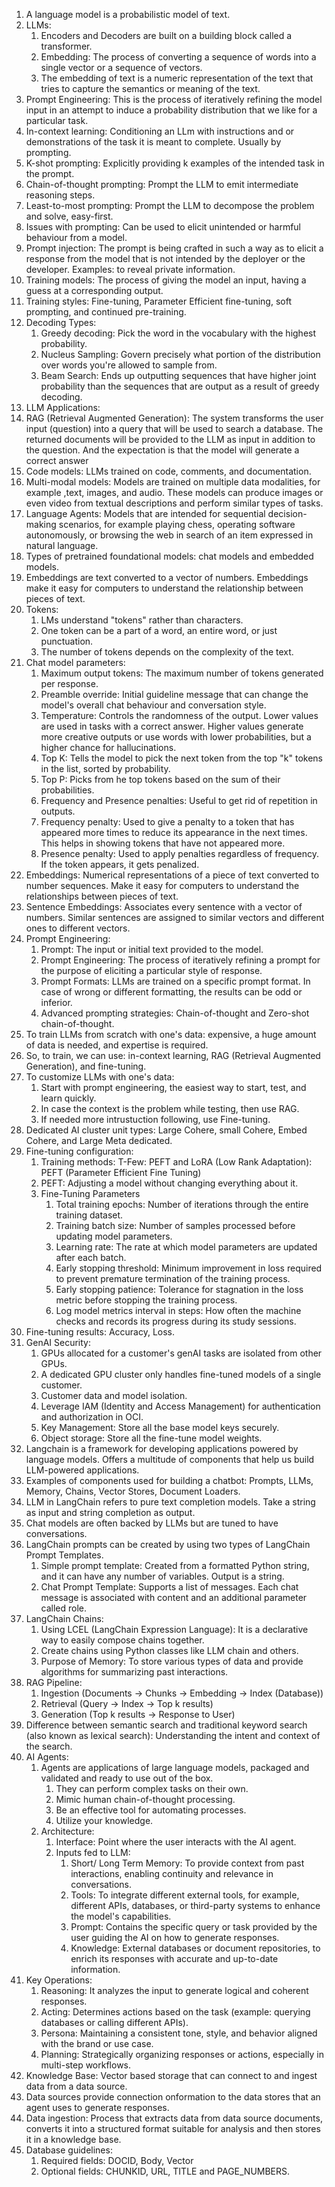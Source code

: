1. A language model is a probabilistic model of text.
2. LLMs:
   1. Encoders and Decoders are built on a building block called a transformer.
   2. Embedding: The process of converting a sequence of words into a single vector or a sequence of vectors.
   3. The embedding of text is a numeric representation of the text that tries to capture the semantics or meaning of the text.
3. Prompt Engineering: This is the process of iteratively refining the model input in an attempt to induce a probability distribution that we like for a particular task.
4. In-context learning: Conditioning an LLm with instructions and or demonstrations of the task it is meant to complete. Usually by prompting.
5. K-shot prompting: Explicitly providing k examples of the intended task in the prompt.
6. Chain-of-thought prompting: Prompt the LLM to emit intermediate reasoning steps.
7. Least-to-most prompting: Prompt the LLM to decompose the problem and solve, easy-first.
8. Issues with prompting: Can be used to elicit unintended or harmful behaviour from a model.
9. Prompt injection: The prompt is being crafted in such a way as to elicit a response from the model that is not intended by the deployer or the developer. Examples: to reveal private information.
10. Training models: The process of giving the model an input, having a guess at a corresponding output.
11. Training styles: Fine-tuning, Parameter Efficient fine-tuning, soft prompting, and continued pre-training.
12. Decoding Types:
    1. Greedy decoding: Pick the word in the vocabulary with the highest probability.
    2. Nucleus Sampling: Govern precisely what portion of the distribution over words you're allowed to sample from.
    3. Beam Search: Ends up outputting sequences that have higher joint probability than the sequences that are output as a result of greedy decoding.
13. LLM Applications:       
   1. RAG (Retrieval Augmented Generation): The system transforms the user input (question) into a query that will be used to search a database. The returned documents will be provided to the LLM as input in addition to the question. And the expectation is that the model will generate a correct answer
   2. Code models: LLMs trained on code, comments, and documentation.
   3. Multi-modal models: Models are trained on multiple data modalities, for example ,text, images, and audio. These models can produce images or even video from textual descriptions and perform similar types of tasks.
   4. Language Agents: Models that are intended for sequential decision-making scenarios, for example playing chess, operating software autonomously, or browsing the web in search of an item expressed in natural language.
17. Types of pretrained foundational models: chat models and embedded models.
18. Embeddings are text converted to a vector of numbers. Embeddings make it easy for computers to understand the relationship between pieces of text.
19. Tokens:
    1. LMs understand "tokens" rather than characters.
    2. One token can be a part of a word, an entire word, or just punctuation.
    3. The number of tokens depends on the complexity of the text.
20. Chat model parameters:
    1. Maximum output tokens: The maximum number of tokens generated per response.
    2. Preamble override: Initial guideline message that can change the model's overall chat behaviour and conversation style.
    3. Temperature: Controls the randomness of the output. Lower values are used in tasks with a correct answer. Higher values generate more creative outputs or use words with lower probabilities, but a higher chance for hallucinations.
    4. Top K: Tells the model to pick the next token from the top "k" tokens in the list, sorted by probability.
    5. Top P: Picks from he top tokens based on the sum of their probabilities.
    6. Frequency and Presence penalties: Useful to get rid of repetition in outputs.
      1. Frequency penalty: Used to give a penalty to a token that has appeared more times to reduce its appearance in the next times. This helps in showing tokens that have not appeared more.
      2. Presence penalty: Used to apply penalties regardless of frequency. If the token appears, it gets penalized.
21. Embeddings: Numerical representations of a piece of text converted to number sequences. Make it easy for computers to understand the relationships between pieces of text.
22. Sentence Embeddings: Associates every sentence with a vector of numbers. Similar sentences are assigned to similar vectors and different ones to different vectors.
23. Prompt Engineering:
    1. Prompt: The input or initial text provided to the model.
    2. Prompt Engineering: The process of iteratively refining a prompt for the purpose of eliciting a particular style of response.
    3. Prompt Formats: LLMs are trained on a specific prompt format. In case of wrong or different formatting, the results can be odd or inferior.
    4. Advanced prompting strategies: Chain-of-thought and Zero-shot chain-of-thought.
22. To train LLMs from scratch with one's data: expensive, a huge amount of data is needed, and expertise is required.
23. So, to train, we can use: in-context learning, RAG (Retrieval Augmented Generation), and fine-tuning.
24. To customize LLMs with one's data:
    1. Start with prompt engineering, the easiest way to start, test, and learn quickly.
    2. In case the context is the problem while testing, then use RAG.
    3. If needed more intrustuction following, use Fine-tuning.
25. Dedicated AI cluster unit types: Large Cohere, small Cohere, Embed Cohere, and Large Meta dedicated.
26. Fine-tuning configuration:
    1. Training methods: T-Few: PEFT and LoRA (Low Rank Adaptation): PEFT (Parameter Efficient Fine Tuning)
    2. PEFT: Adjusting a model without changing everything about it.
    3. Fine-Tuning Parameters
       1. Total training epochs: Number of iterations through the entire training dataset.
       2. Training batch size: Number of samples processed before updating model parameters.
       3. Learning rate: The rate at which model parameters are updated after each batch.
       4. Early stopping threshold: Minimum improvement in loss required to prevent premature termination of the training process.
       5. Early stopping patience: Tolerance for stagnation in the loss metric before stopping the training process.
       6. Log model metrics interval in steps: How often the machine checks and records its progress during its study sessions.
27. Fine-tuning results: Accuracy, Loss.
28. GenAI Security:
    1. GPUs allocated for a customer's genAI tasks are isolated from other GPUs.
    2. A dedicated GPU cluster only handles fine-tuned models of a single customer.
    3. Customer data and model isolation.
    4. Leverage IAM (Identity and Access Management) for authentication and authorization in OCI.
    5. Key Management: Store all the base model keys securely.
    6. Object storage: Store all the fine-tune model weights.
29. Langchain is a framework for developing applications powered by language models. Offers a multitude of components that help us build LLM-powered applications.
30. Examples of components used for building a chatbot: Prompts, LLMs, Memory, Chains, Vector Stores, Document Loaders.
31. LLM in LangChain refers to pure text completion models. Take a string as input and string completion as output.
32. Chat models are often backed by LLMs but are tuned to have conversations.
33. LangChain prompts can be created by using two types of LangChain Prompt Templates.
    1. Simple prompt template: Created from a formatted Python string, and it can have any number of variables. Output is a string.
    2. Chat Prompt Template: Supports a list of messages. Each chat message is associated with content and an additional parameter called role.
34. LangChain Chains:
    1. Using LCEL (LangChain Expression Language): It is a declarative way to easily compose chains together.
    2. Create chains using Python classes like LLM chain and others.
    3. Purpose of Memory: To store various types of data and provide algorithms for summarizing past interactions.
35. RAG Pipeline:
    1. Ingestion (Documents -> Chunks -> Embedding -> Index (Database))
    2. Retrieval (Query -> Index -> Top k results)
    3. Generation (Top k results -> Response to User)
36. Difference between semantic search and traditional keyword search (also known as lexical search): Understanding the intent and context of the search.
37. AI Agents:
    1. Agents are applications of large language models, packaged and validated and ready to use out of the box.
       1. They can perform complex tasks on their own.
       2. Mimic human chain-of-thought processing.
       3. Be an effective tool for automating processes.
       4. Utilize your knowledge.
    2. Architecture:
       1. Interface: Point where the user interacts with the AI agent.
       2. Inputs fed to LLM:
          1. Short/ Long Term Memory: To provide context from past interactions, enabling continuity and relevance in conversations.
          2. Tools: To integrate different external tools, for example, different APIs, databases, or third-party systems to enhance the model's capabilities.
          3. Prompt: Contains the specific query or task provided by the user guiding the AI on how to generate responses.
          4. Knowledge: External databases or document repositories, to enrich its responses with accurate and up-to-date information.
   3. Key Operations:
      1. Reasoning: It analyzes the input to generate logical and coherent responses.
      2. Acting: Determines actions based on the task (example: querying databases or calling different APIs).
      3. Persona: Maintaining a consistent tone, style, and behavior aligned with the brand or use case.
      4. Planning: Strategically organizing responses or actions, especially in multi-step workflows.
   4. Knowledge Base: Vector based storage that can connect to and ingest data from a data source.
   5. Data sources provide connection onformation to the data stores that an agent uses to generate responses.
   6. Data ingestion: Process that extracts data from data source documents, converts it into a structured format suitable for analysis and then stores it in a knowledge base.
   7. Database guidelines:
      1. Required fields: DOCID, Body, Vector
      2. Optional fields: CHUNKID, URL, TITLE and PAGE_NUMBERS.
